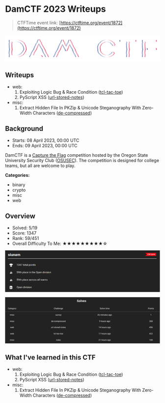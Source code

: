 # DamCTF 2023 Writeups

> CTFTime event link: [https://ctftime.org/event/1872](https://ctftime.org/event/1872)

![](https://raw.githubusercontent.com/siunam321/CTF-Writeups/main/DamCTF-2023/images/banner.png)

## Writeups

- web:
    1. Exploiting Logic Bug & Race Condition ([tcl-tac-toe](https://siunam321.github.io/ctf/DamCTF-2023/web/tcl-tac-toe/))
    2. PyScript XSS ([url-stored-notes](https://siunam321.github.io/ctf/DamCTF-2023/web/url-stored-notes/))
- misc:
    1. Extract Hidden File In PKZip & Unicode Steganography With Zero-Width Characters ([de-compressed](https://siunam321.github.io/ctf/DamCTF-2023/misc/de-compressed/))

## Background

- Starts: 08 April 2023, 00:00 UTC
- Ends: 09 April 2023, 00:00 UTC

DamCTF is a [Capture the Flag](https://ctftime.org/ctf-wtf/) competition hosted by the Oregon State University Security Club ([OSUSEC](https://www.osusec.org/)). The competition is designed for college teams, but all are welcome to play. 

**Categories:**

- binary
- crypto
- misc
- web

## Overview

- Solved: 5/19
- Score: 1347
- Rank: 59/451
- Overall Difficulty To Me: ★★★★★★★★★☆

![](https://raw.githubusercontent.com/siunam321/CTF-Writeups/main/DamCTF-2023/images/score.png)

![](https://raw.githubusercontent.com/siunam321/CTF-Writeups/main/DamCTF-2023/images/solves.png)

## What I've learned in this CTF

- web:
    1. Exploiting Logic Bug & Race Condition ([tcl-tac-toe](https://siunam321.github.io/ctf/DamCTF-2023/web/tcl-tac-toe/))
    2. PyScript XSS ([url-stored-notes](https://siunam321.github.io/ctf/DamCTF-2023/web/url-stored-notes/))
- misc:
    1. Extract Hidden File In PKZip & Unicode Steganography With Zero-Width Characters ([de-compressed](https://siunam321.github.io/ctf/DamCTF-2023/misc/de-compressed/))
